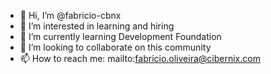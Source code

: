 - 👋 Hi, I’m @fabricio-cbnx
- 👀 I’m interested in learning and hiring
- 🌱 I’m currently learning Development Foundation
- 💞️ I’m looking to collaborate on this community
- 📫 How to reach me: mailto:fabricio.oliveira@cibernix.com

<!---
fabricio-cbnx/fabricio-cbnx is a ✨ special ✨ repository because its `README.md` (this file) appears on your GitHub profile.
You can click the Preview link to take a look at your changes.
--->
